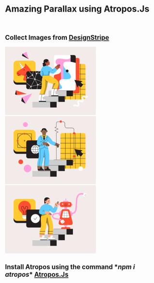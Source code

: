 <h1>Amazing Parallax using Atropos.Js</h1>
<br>
<h2><b>Collect Images from <a href='https://designstripe.com/'>DesignStripe</a></b></h2>

<img src="images/slide__1.png" width="300" /> <img src="images/slide__2.png" width="300" /> <img src="images/slide__3.png" width="300" />

<h2><b>Install Atropos using the command *<i>npm i atropos</i>* <a href='https://atroposjs.com/'>Atropos.Js</a></b></h2>
